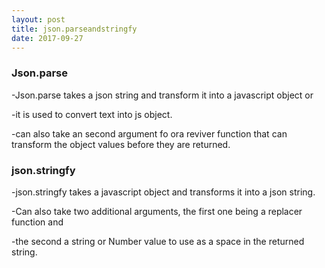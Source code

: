 ```yaml
---
layout: post
title: json.parseandstringfy
date: 2017-09-27
---
```


### Json.parse

-Json.parse takes a json string and transform it into a  javascript object or 


-it is  used to convert text into js object.


-can also take an second argument fo ora reviver function that can transform the object  values  before  they are returned. 

###  json.stringfy

-json.stringfy takes  a javascript object and transforms it into a json string.

-Can also take two  additional arguments, the first one being a  replacer function and

-the second a string  or Number value to use as a space in the  returned string. 









